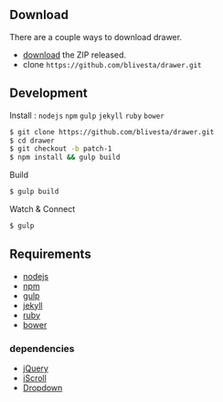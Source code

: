 ## Download

There are a couple ways to download drawer.

- [download][1] the ZIP released.
- clone `https://github.com/blivesta/drawer.git`

## Development

Install : `nodejs` `npm` `gulp` `jekyll` `ruby` `bower`

```bash
$ git clone https://github.com/blivesta/drawer.git
$ cd drawer
$ git checkout -b patch-1
$ npm install && gulp build
```

Build  

``` bash
$ gulp build
```

Watch & Connect  

```bash
$ gulp
```

## Requirements

- [nodejs][2]
- [npm][3]
- [gulp][4]
- [jekyll][5]
- [ruby][6]
- [bower][7]

### dependencies

- [jQuery][8]
- [iScroll][9]
- [Dropdown][10]

[1]: https://github.com/blivesta/drawer/releases        "download"
[2]: http://www.nodejs.org/                             "nodejs"
[3]: https://www.npmjs.com/                             "npm"
[4]: http://gulpjs.com/                                 "gulp"
[5]: http://jekyllrb.com/                               "jekyll"
[6]: https://www.ruby-lang.org                    "ruby"
[7]: http://bower.io/                                   "bower"
[8]: https://github.com/jquery/jquery                   "jQuery"
[9]: https://github.com/cubiq/iscroll                   "iScroll"
[10]: https://github.com/ungki/bootstrap.dropdown        "Dropdown"
